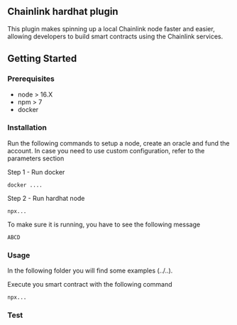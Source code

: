 ## Chainlink hardhat plugin

This plugin makes spinning up a local Chainlink node faster and easier, allowing developers to build smart contracts using the Chainlink services.

## Getting Started

### Prerequisites

- node > 16.X
- npm > 7
- docker

### Installation

Run the following commands to setup a node, create an oracle and fund the account.
In case you need to use custom configuration, refer to the parameters section

Step 1 - Run docker

```console
docker ....
```

Step 2 - Run hardhat node

```console
npx...
```

To make sure it is running, you have to see the following message
```console
ABCD
```

### Usage

In the following folder you will find some examples (../..).

Execute you smart contract with the following command

```console
npx...
```




### Test